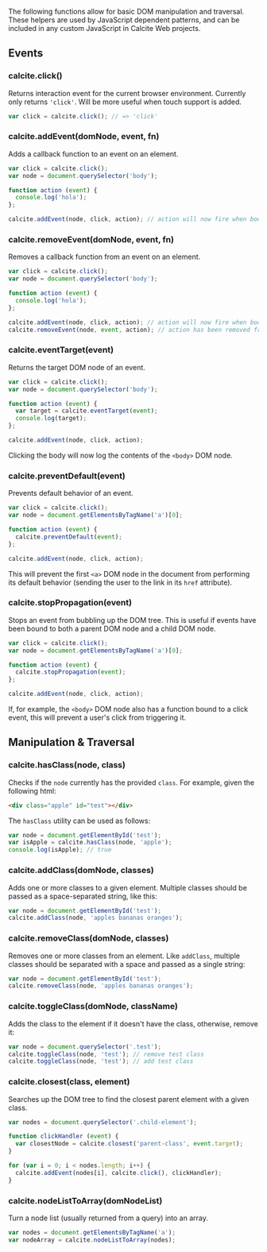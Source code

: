 The following functions allow for basic DOM manipulation and traversal. These helpers are used by JavaScript dependent patterns, and can be included in any custom JavaScript in Calcite Web projects.

## Events

### calcite.click()

Returns interaction event for the current browser environment. Currently only returns `'click'`. Will be more useful when touch support is added.

```js
var click = calcite.click(); // => 'click'
```

### calcite.addEvent(domNode, event, fn)

Adds a callback function to an event on an element.

```js
var click = calcite.click();
var node = document.querySelector('body');

function action (event) {
  console.log('hola');
};

calcite.addEvent(node, click, action); // action will now fire when body is clicked
```

### calcite.removeEvent(domNode, event, fn)

Removes a callback function from an event on an element.

```js
var click = calcite.click();
var node = document.querySelector('body');

function action (event) {
  console.log('hola');
};

calcite.addEvent(node, click, action); // action will now fire when body is clicked
calcite.removeEvent(node, event, action); // action has been removed from body click event
```

### calcite.eventTarget(event)

Returns the target DOM node of an event.

```js
var click = calcite.click();
var node = document.querySelector('body');

function action (event) {
  var target = calcite.eventTarget(event);
  console.log(target);
};

calcite.addEvent(node, click, action);
```

Clicking the body will now log the contents of the `<body>` DOM node.

### calcite.preventDefault(event)

Prevents default behavior of an event.

```js
var click = calcite.click();
var node = document.getElementsByTagName('a')[0];

function action (event) {
  calcite.preventDefault(event);
};

calcite.addEvent(node, click, action);
```

This will prevent the first `<a>` DOM node in the document from performing its default behavior (sending the user to the link in its `href` attribute).

### calcite.stopPropagation(event)

Stops an event from bubbling up the DOM tree. This is useful if events have been bound to both a parent DOM node and a child DOM node.

```js
var click = calcite.click();
var node = document.getElementsByTagName('a')[0];

function action (event) {
  calcite.stopPropagation(event);
};

calcite.addEvent(node, click, action);
```

If, for example, the `<body>` DOM node also has a function bound to a click event, this will prevent a user's click from triggering it.

## Manipulation & Traversal

### calcite.hasClass(node, class)

Checks if the `node` currently has the provided `class`. For example, given the following html:

```html
<div class="apple" id="test"></div>
```

The `hasClass` utility can be used as follows:

```js
var node = document.getElementById('test');
var isApple = calcite.hasClass(node, 'apple');
console.log(isApple); // true
```

### calcite.addClass(domNode, classes)

Adds one or more classes to a given element. Multiple classes should be passed as a space-separated string, like this:

```js
var node = document.getElementById('test');
calcite.addClass(node, 'apples bananas oranges');
```

### calcite.removeClass(domNode, classes)

Removes one or more classes from an element. Like `addClass`, multiple classes should be separated with a space and passed as a single string:

```js
var node = document.getElementById('test');
calcite.removeClass(node, 'apples bananas oranges');
```

### calcite.toggleClass(domNode, className)

Adds the class to the element if it doesn't have the class, otherwise, remove it:

```js
var node = document.querySelector('.test');
calcite.toggleClass(node, 'test'); // remove test class
calcite.toggleClass(node, 'test'); // add test class
```

### calcite.closest(class, element)

Searches up the DOM tree to find the closest parent element with a given class.

```js
var nodes = document.querySelector('.child-element');

function clickHandler (event) {
  var closestNode = calcite.closest('parent-class', event.target);
}

for (var i = 0; i < nodes.length; i++) {
  calcite.addEvent(nodes[i], calcite.click(), clickHandler);
}
```

### calcite.nodeListToArray(domNodeList)

Turn a node list (usually returned from a query) into an array.

```js
var nodes = document.getElementsByTagName('a');
var nodeArray = calcite.nodeListToArray(nodes);
```


